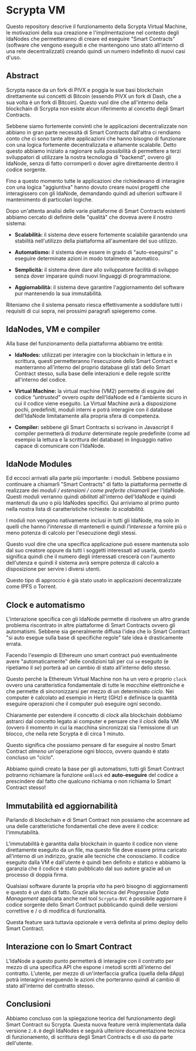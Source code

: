 # Scrypta VM

Questo repository descrive il funzionamento della Scrypta Virtual Machine, le motivazioni della sua creazione e l'implmentazione nel contesto degli IdaNodes che permetteranno di creare ed eseguire "Smart Contracts" (software che vengono eseguiti e che mantengono uno stato all'interno di una rete decentralizzati) creando quindi un numero indefinito di nuovi casi d'uso.

## Abstract

Scrypta nasce da un fork di PIVX e poggia le sue basi blockchain direttamente sui concetti di Bitcoin (essendo PIVX un fork di Dash, che a sua volta è un fork di Bitcoin). Questo vuol dire che all'interno della blockchain di Scrypta non esiste alcun riferimento al concetto degli Smart Contracts. 

Sebbene siamo fortemente convinti che le applicazioni decentralizzate non abbiano in gran parte necessità di Smart Contracts dall'altra ci rendiamo conto che ci sono tante altre applicazioni che hanno bisogno di funzionare con una logica fortemente decentralizzata e altamente scalabile. Detto questo abbiamo iniziato a ragionare sulla possibilità di permettere a terzi sviluppatori di utilizzare la nostra tecnologia di "backend", ovvero gli IdaNode, senza di fatto corromperli o dover agire direttamente dentro il codice sorgente.

Fino a questo momento tutte le applicazioni che richiedevano di interagire con una logica "aggiuntiva" hanno dovuto creare nuovi progetti che interagissero con gli IdaNode, demandando quindi ad ulteriori software il mantenimento di particolari logiche.

Dopo un'attenta analisi delle varie piattaforme di Smart Contracts esistenti abbiamo cercato di definire delle "qualità" che doveva avere il nostro sistema:

- **Scalabilità:** il sistema deve essere fortemente scalabile garantendo una stabilità nell'utilizzo della piattaforma all'aumentare del suo utilizzo.

- **Automatismo:** il sistema deve essere in grado di "auto-eseguirsi" o eseguire determinate azioni in modo totalmente automatico.

- **Semplicità:** il sistema deve dare allo sviluppatore facilità di sviluppo senza dover imparare quindi nuovi linguaggi di programmazione.

- **Aggiornabilità:** il sistema deve garantire l'aggiornamento del software pur mantenendo la sua immutabilità.

Riteniamo che il sistema pensato riesca effettivamente a soddisfare tutti i requisiti di cui sopra, nei prossimi paragrafi spiegeremo come.

## IdaNodes, VM e compiler

Alla base del funzionamento della piattaforma abbiamo tre entità: 

- **IdaNodes:** utilizzati per interagire con la blockchain in lettura e in scrittura, questi permetteranno l'esecuzione dello Smart Contract e manterranno all'interno del proprio database gli stati dello Smart Contract stesso, sulla base delle interazioni e delle regole scritte all'interno del codice.

- **Virtual Machine:** la virtual machine (VM2) permette di esguire del codice *"untrusted"* ovvero *ospite* dell'IdaNode ed è l'ambiente sicuro in cui il codice viene eseguito. La Virtual Machine avrà a disposizione pochi, predefiniti, moduli interni e potrà interagire con il database dell'IdaNode limitatamente alla propria sfera di competenza.

- **Compiler:** sebbene gli Smart Contracts si scrivano in Javascript il compiler permetterà di *tradurre* determinate regole predefinite (come ad esempio la lettura e la scrittura del database) in linguaggio nativo capace di comunicare con l'IdaNode.

## IdaNode Modules

Ed eccoci arrivati alla parte più importante: i moduli. Sebbene possiamo continuare a chiamarli "Smart Contracts" di fatto la piattaforma permette di realizzare dei *moduli / estensioni / come preferite chiamarli* per l'IdaNode. Questi moduli verranno quindi *abilitati* all'interno dell'IdaNode e quindi mantenuti da uno o più IdaNodes specifici. Qui arriviamo al primo punto nella nostra lista di caratteristiche richieste: *la scalabilità*.

I moduli non vengono nativamente inclusi in tutti gli IdaNode, ma solo in quelli che hanno *l'interesse* di mantenerli e quindi *l'interesse* a fornire più o meno potenza di calcolo per l'esecuzione degli stessi. 

Questo vuol dire che una specifica applicazione può essere mantenuta solo dal suo creatore oppure da tutti i soggetti interessati ad usarla, questo significa quindi che il numero degli interessati crescerà con l'aumento dell'utenza e quindi il sistema avrà sempre potenza di calcolo a disposizione per servire i diversi utenti.

Questo tipo di approccio è già stato usato in applicazioni decentralizzate come IPFS o Torrent.

## Clock e automatismo

L'interazione specifica con gli IdaNode permette di risolvere un altro grande problema riscontrato in altre piattaforme di Smart Contracts ovvero gli automatismi. Sebbene sia generalmente diffusa l'idea che lo Smart Contract "si auto esegue sulla base di specifiche regole" tale idea è drasticamente errata.

Facendo l'esempio di Ethereum uno smart contract può eventualmente avere "automaticamente" delle condizioni tali per cui `se` eseguito (e ripetiamo il *se*) porterà ad un cambio di stato all'interno dello stesso.

Questo perchè la Ethereum Virtual Machine non ha un vero e proprio `clock` ovvero una caratteristica fondamentale di tutte le *macchine* elettroniche e che permette di sincronizzarsi per mezzo di un determinato *ciclo*. Nei computer è calcolato ad esempio in Hertz (GHz) e definisce la quantità eseguire operazioni che il computer può eseguire ogni secondo. 

Chiaramente per estendere il concetto di *clock* alla blockchain dobbiamo astrarci dal concetto legato ai computer e pensare che il *clock* della VM (ovvero il momento in cui la macchina sincronizza) sia l'emissione di un blocco, che nella rete Scrypta è di circa 1 minuto.

Questo significa che possiamo pensare di far eseguire al nostro Smart Contract *almeno* un'operazione ogni blocco, ovvero quando è stato concluso un "ciclo".

Abbiamo quindi creato la base per gli automatismi, tutti gli Smart Contract potranno richiamare la funzione `onBlock` ed **auto-eseguire** del codice a prescindere dal fatto che qualcuno richiama o non richiama lo Smart Contract stesso!

## Immutabilità ed aggiornabilità

Parlando di blockchain e di Smart Contract non possiamo che accennare ad una delle caratteristiche fondamentali che deve avere il codice: l'immutabilità.

L'immutabilità è garantita dalla blockchain in quanto il codice non viene direttamente eseguito da un file, ma questo file deve essere prima caricato all'interno di un indirizzo, grazie alle tecniche che conosciamo. Il codice eseguito dalla VM e dall'utente è quindi ben definito e statico e abbiamo la garanzia che il codice è stato pubblicato dal suo autore grazie ad un processo di doppia firma.

Qualsiasi software durante la propria *vita* ha però bisogno di aggiornamenti e questo è un dato di fatto. Grazie alla tecnica del *Progressive Data Management* applicata anche nel tool `Scrypta-BVC` è possibile aggiornare il codice sorgente dello Smart Contract pubblicando quindi delle versioni correttive e / o di modifica di funzionalità.

Questa feature sarà tuttavia opzionale e verrà definita al primo deploy dello Smart Contract.

## Interazione con lo Smart Contract

L'IdaNode a questo punto permetterà di interagire con il contratto per mezzo di una specifica API che espone i metodi scritti all'interno del contratto. L'utente, per mezzo di un'interfaccia grafica (quella della dApp) potrà interagirvi eseguendo le azioni che porteranno quindi al cambio di stato all'interno del contratto stesso. 

## Conclusioni

Abbiamo concluso con la spiegazione teorica del funzionamento degli Smart Contract su Scrypta. Questa nuova feature verrà implementata dalla versione `2.0.0` degli IdaNodes e seguirà ulteriore documentazione tecnica di funzionamento, di scrittura degli Smart Contracts e di uso da parte dell'utente.